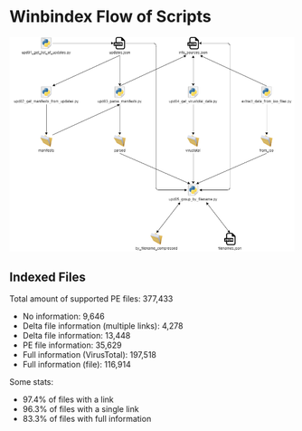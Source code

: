 # Winbindex Flow of Scripts

![winbindex-scripts-flow.png](winbindex-scripts-flow.png)

## Indexed Files

<!--FileStats-->
Total amount of supported PE files: 377,433

* No information: 9,646
* Delta file information (multiple links): 4,278
* Delta file information: 13,448
* PE file information: 35,629
* Full information (VirusTotal): 197,518
* Full information (file): 116,914

Some stats:

* 97.4% of files with a link
* 96.3% of files with a single link
* 83.3% of files with full information
<!--/FileStats-->
